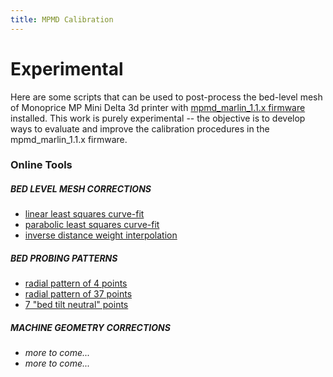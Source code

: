 ```yaml
---
title: MPMD Calibration
---
```

# Experimental

Here are some scripts that can be used to post-process the bed-level mesh of Monoprice MP Mini Delta 3d printer with [mpmd_marlin_1.1.x firmware](https://github.com/aegean-odyssey/mpmd_marlin_1.1.x) installed. This work is purely experimental -- the objective is to develop ways to evaluate and improve the calibration procedures in the mpmd_marlin_1.1.x firmware.

### Online Tools

##### BED LEVEL MESH CORRECTIONS 
* [linear least squares curve-fit](curvefit-linear.html)
* [parabolic least squares curve-fit](curvefit-parabolic.html)
* [inverse distance weight interpolation](curvefit-inv_dist_wgt.html)

##### BED PROBING PATTERNS
* [radial pattern of 4 points](pattern-radial-4.html)
* [radial pattern of 37 points](pattern-radial-37.html)
* [7 "bed tilt neutral" points](pattern-neutral-7.html)

##### MACHINE GEOMETRY CORRECTIONS
* _more to come..._
* _more to come..._
